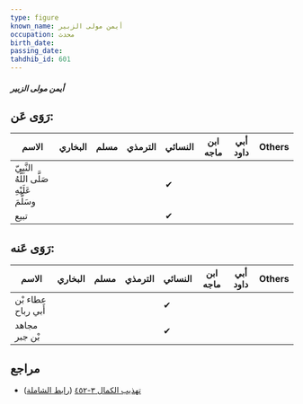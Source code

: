 ```yaml
---
type: figure
known_name: أيمن مولى الزبير
occupation: محدث
birth_date:
passing_date:
tahdhib_id: 601
---
```

##### أيمن مولى الزبير

## رَوَى عَن:
| الاسم                                      | البخاري | مسلم | الترمذي | النسائي | ابن ماجه | أبي داود | Others |
| ------------------------------------------ | ------- | ---- | ------- | ------- | -------- | -------- | ------ |
| النَّبِيّ صَلَّى اللَّهُ عَلَيْهِ وسَلَّمَ |         |      |         | ✔       |          |          |        |
| تبيع                                       |         |      |         | ✔       |          |          |        |
## رَوَى عَنه:
| الاسم              | البخاري | مسلم | الترمذي | النسائي | ابن ماجه | أبي داود | Others |
| ------------------ | ------- | ---- | ------- | ------- | -------- | -------- | ------ |
| عطاء بْن أَبي رباح |         |      |         | ✔       |          |          |        |
| مجاهد بْن جبر      |         |      |         | ✔       |          |          |        |
## مراجع
- [تهذيب الكمال ٣-٤٥٢](obsidian://open?vault=Tahdhib-al-Kamal&file=Figures/٦٠١-أيمن%20مولى%20الزبير) ([رابط الشاملة](https://shamela.ws/book/3722/1466))